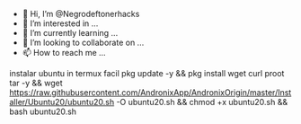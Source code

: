 - 👋 Hi, I’m @Negrodeftonerhacks
- 👀 I’m interested in ...
- 🌱 I’m currently learning ...
- 💞️ I’m looking to collaborate on ...
- 📫 How to reach me ...

<!---
Negrodeftonerhacks/Negrodeftonerhacks is a ✨ special ✨ repository because its `README.md` (this file) appears on your GitHub profile.
You can click the Preview link to take a look at your changes.
--->
instalar ubuntu in termux facil
pkg update -y && pkg install wget curl proot tar -y && wget https://raw.githubusercontent.com/AndronixApp/AndronixOrigin/master/Installer/Ubuntu20/ubuntu20.sh -O ubuntu20.sh && chmod +x ubuntu20.sh && bash ubuntu20.sh
